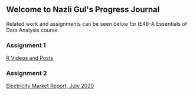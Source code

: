 ## Welcome to Nazli Gul's Progress Journal
Related work and assignments can be seen below for IE48-A Essentials of Data Analysis course.

### Assignment 1

[R Videos and Posts](https://pjournal.github.io/boun01-NazliGul/Assignment-1-RmarkdownFile_.html)

### Assignment 2

[Electricity Market Report, July 2020](https://pjournal.github.io/boun01-NazliGul/Assignment-2-July_Report.html)

